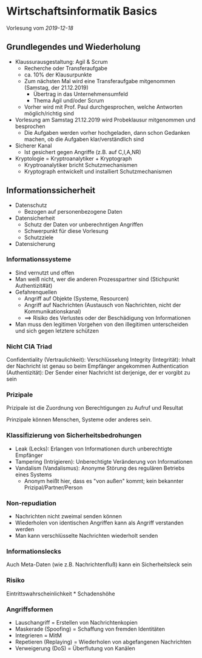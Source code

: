# Wirtschaftsinformatik Basics

Vorlesung vom *2019-12-18*

## Grundlegendes und Wiederholung

- Klaussurausgestaltung: Agil & Scrum
  - Recherche oder Transferaufgabe
  - ca. 10% der Klausurpunkte
  - Zum nächsten Mal wird eine Transferaufgabe mitgenommen (Samstag, der 21.12.2019)
    - Übertrag in das Unternehmensumfeld
    - Thema Agil und/oder Scrum
  - Vorher wird mit Prof. Paul durchgesprochen, welche Antworten möglich/richtig sind
- Vorlesung am Samstag 21.12.2019 wird Probeklausur mitgenommen und besprochen
  - Die Aufgaben werden vorher hochgeladen, dann schon Gedanken machen, ob die
    Aufgaben klar/verständlich sind
- Sicherer Kanal
  - Ist gesichert gegen Angriffe (z.B. auf C,I,A,NR)
- Kryptologie = Kryptroanalytiker + Kryptograph
  - Kryptroanalytiker bricht Schutzmechanismen
  - Kryptograph entwickelt und installiert Schutzmechanismen

## Informationssicherheit

- Datenschutz
  - Bezogen auf personenbezogene Daten
- Datensicherheit
  - Schutz der Daten vor unberechntigen Angriffen
  - Schwerpunkt für diese Vorlesung
  - Schutzziele
- Datensicherung

### Informationssysteme

- Sind vernutzt und offen
- Man weiß nicht, wer die anderen Prozesspartner sind (Stichpunkt Authentizit#ät)
- Gefahrenquellen
  - Angriff auf Objekte (Systeme, Resourcen)
  - Angriff auf Nachrichten (Austausch von Nachrichten, nicht der Kommunikationskanal)
  - ==> Risiko des Verlustes oder der Beschädigung von Informationen
- Man muss den legitimen Vorgehen von den illegitimen unterscheiden und sich
  gegen letztere schützen

### Nicht CIA Triad

Confidentiality (Vertraulichkeit): Verschlüsselung
Integrity (Integrität): Inhalt der Nachricht ist genau so beim Empfänger
angekommen
Authentication (Authentizität): Der Sender einer Nachricht ist derjenige, der er
vorgibt zu sein

### Prizipale

Prizipale ist die Zuordnung von Berechtigungen zu Aufruf und Resultat

Prinzipale können Menschen, Systeme oder anderes sein.

### Klassifizierung von Sicherheitsbedrohungen

- Leak (Lecks): Erlangen von Informationen durch unberechtigte Empfänger
- Tampering (Intrigieren): Unberechtigte Veränderung von Informationen
- Vandalism (Vandalismus): Anonyme Störung des regulären Betriebs eines Systems
  - Anonym heißt hier, dass es "von außen" kommt; kein bekannter Prizipal/Partner/Person

### Non-repudiation

- Nachrichten nicht zweimal senden können
- Wiederholen von identischen Angriffen kann als Angriff verstanden werden
- Man kann verschlüsselte Nachrichten wiederholt senden

### Informationslecks

Auch Meta-Daten (wie z.B. Nachrichtenfluß) kann ein Sicherheitsleck sein

### Risiko

Eintrittswahrscheinlichkeit * Schadenshöhe

### Angriffsformen

- Lauschangriff = Erstellen von Nachrichtenkopien
- Maskerade (Spoofing) = Schaffung von fremden Identitäten
- Integrieren = MitM
- Repetieren (Replaying) = Wiederholen von abgefangenen Nachrichten
- Verweigerung (DoS) = Überflutung von Kanälen
